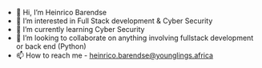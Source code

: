 - 👋 Hi, I’m Heinrico Barendse
- 👀 I’m interested in Full Stack development & Cyber Security
- 🌱 I’m currently learning Cyber Security
- 💞️ I’m looking to collaborate on anything involving fullstack development or back end (Python)
- 📫 How to reach me - heinrico.barendse@younglings.africa 

<!---
Heinric06/Heinric06 is a ✨ Interesting ✨ repository because its `README.md` (this file) appears on your GitHub profile.
You can click the Preview link to take a look at your changes.
--->
